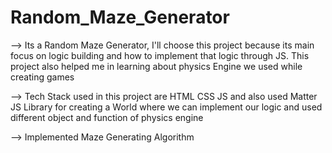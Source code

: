 # Random_Maze_Generator


--> Its a Random Maze Generator, I'll choose this project because its main focus on logic building and how to implement that logic through JS. This project also helped me in learning about physics Engine we used while creating games


--> Tech Stack used in this project are HTML CSS JS and also used Matter JS Library for creating a World where we can implement our logic and used different object and function of physics engine


--> Implemented Maze Generating Algorithm  

